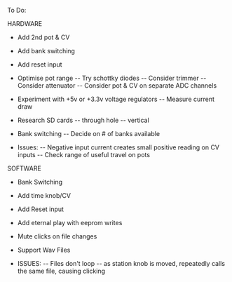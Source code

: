 To Do: 

HARDWARE 

- Add 2nd pot & CV
- Add bank switching 
- Add reset input 

- Optimise pot range 
-- Try schottky diodes 
-- Consider trimmer 
-- Consider attenuator
-- Consider pot & CV on separate ADC channels 

- Experiment with +5v or +3.3v voltage regulators 
-- Measure current draw 

- Research SD cards 
-- through hole 
-- vertical 

- Bank switching 
-- Decide on # of banks available 

- Issues: 
-- Negative input current creates small positive reading on CV inputs 
-- Check range of useful travel on pots 

SOFTWARE 

- Bank Switching 
- Add time knob/CV 
- Add Reset input 

- Add eternal play with eeprom writes 

- Mute clicks on file changes 
- Support Wav Files 

- ISSUES: 
-- Files don't loop 
-- as station knob is moved, repeatedly calls the same file, causing clicking 

